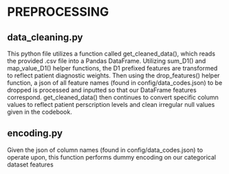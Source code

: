# PREPROCESSING

## data_cleaning.py
This python file utilizes a function called get_cleaned_data(), which reads the provided .csv file into a Pandas DataFrame. Utilizing sum_D1() and map_value_D1() helper 
functions, the D1 prefixed features are transformed to reflect patient diagnostic weights. Then using the drop_features() helper function, a json of all feature names 
(found in config/data_codes.json) to be dropped is processed and inputted so that our DataFrame features correspond. get_cleaned_data() then continues to convert specific column values to reflect patient perscription levels and clean irregular null values given in the codebook.

## encoding.py
Given the json of column names (found in config/data_codes.json) to operate upon, this function performs dummy encoding on our categorical dataset features

